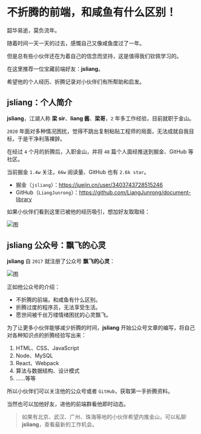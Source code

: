 不折腾的前端，和咸鱼有什么区别！
===

韶华易逝，莫负流年。

随着时间一天一天的过去，感慨自己又像咸鱼度过了一年。

但是总有些小伙伴还在为着自己的信念而坚持，这是值得我们钦佩学习的。

在这里推荐一位宝藏前端好友：**jsliang**。

希望他的个人经历、折腾记录对小伙伴们有所帮助和启发。

## jsliang：个人简介

**jsliang**，江湖人称 **梁 sir**、**liang 酱**、**梁哥**，`2` 年多工作经验，目前就职于金山。

`2020` 年面对多种情况困扰，觉得不跳出复制粘贴工程师的局面，无法成就自我目标，于是干净利落裸辞。

在经过 `4` 个月的折腾后，入职金山，并将 `48` 篇个人面经推送到掘金、GitHub 等社区。

当前掘金 `1.4w` 关注，`66w` 阅读量、GitHub 也有 `2.6k star`。

* 掘金（`jsliang`）：https://juejin.cn/user/3403743728515246
* GitHub（`LiangJunrong`）：https://github.com/LiangJunrong/document-library

如果小伙伴们看到这里已被他的经历吸引，想加好友取取经：

![图](https://mmbiz.qpic.cn/mmbiz_jpg/P8CbrweAZpBqYHvTTC0icrvjOvc8zgBOC7Lg77ibNttrBv1dzpps4TQbP7iac2OnTA9BraWDiaSKoYWV7z7y7g4pMw/640?wx_fmt=jpeg&tp=webp&wxfrom=5&wx_lazy=1&wx_co=1)

## jsliang 公众号：飘飞的心灵

**jsliang** 自 `2017` 就注册了公众号 **飘飞的心灵**：

![图](https://mmbiz.qpic.cn/mmbiz_jpg/P8CbrweAZpBqYHvTTC0icrvjOvc8zgBOCZCB6viax1cMaO3iaicfibHeU09k8Uus2eyTFWaaBdORzGYrfRRTic7jmrbw/640?wx_fmt=jpeg&tp=webp&wxfrom=5&wx_lazy=1&wx_co=1)

正如他公众号的介绍：

* 不折腾的前端，和咸鱼有什么区别。
* 折腾过度的程序员，无法享受生活。
* 愿世间被千丝万缕情绪困扰的心灵飘飞。

为了让更多小伙伴能够减少折腾的时间，**jsliang** 开始公众号文章的编写，将自己对各种知识点的折腾经验写出来：

1. HTML、CSS、JavaScript
2. Node、MySQL
3. React、Webpack
4. 算法与数据结构、设计模式
5. ……等等

所以小伙伴们可以关注他的公众号或者 `GitHub`，获取第一手折腾资料。

当然也可以加他好友，进他的前端群看他即时动态。

> 如果有北京、武汉、广州、珠海等地的小伙伴希望内推金山，可以私聊 **jsliang**，查看最新的工作机会。